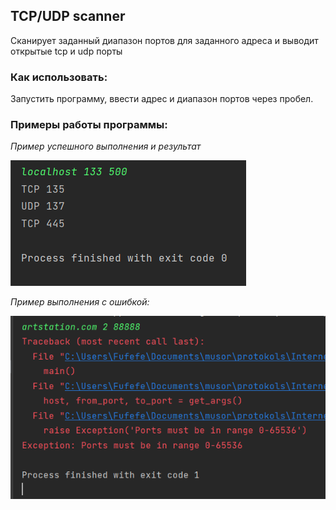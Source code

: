 ## TCP/UDP scanner
Сканирует заданный диапазон портов для заданного адреса и выводит открытые tcp и udp порты


### Как использовать:

Запустить программу, ввести адрес и диапазон портов через пробел.

### Примеры работы программы:

*Пример успешного выполнения и результат*

![](example1.png)

*Пример выполнения с ошибкой:*

![](example2.png)